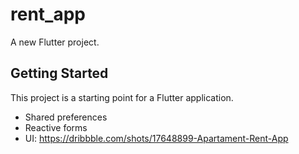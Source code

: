 # rent_app

A new Flutter project.

## Getting Started

This project is a starting point for a Flutter application.

- Shared preferences
- Reactive forms
- UI: https://dribbble.com/shots/17648899-Apartament-Rent-App